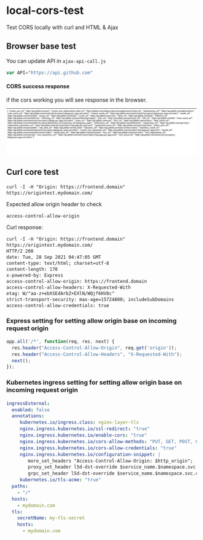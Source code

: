 # local-cors-test
Test CORS locally with curl and HTML &amp; Ajax

## Browser base test

You can update API in `ajax-api-call.js`
```js
var API="https://api.github.com"
```
#### CORS success response

if the cors working you will see response in the browser.

![Browser sucess response](https://github.com/Adiii717/local-cors-test/blob/main/images/api-response.png)

## Curl core test

```shell
curl -I -H "Origin: https://frontend.domain"  https://origintest.mydomain.com/
```

Expected allow origin header to check

```shell
access-control-allow-origin
```

Curl response:

```shell
curl -I -H "Origin: https://frontend.domain"  https://origintest.mydomain.com/
HTTP/2 200
date: Tue, 28 Sep 2021 04:47:05 GMT
content-type: text/html; charset=utf-8
content-length: 170
x-powered-by: Express
access-control-allow-origin: https://frontend.domain
access-control-allow-headers: X-Requested-With
etag: W/"aa-z+ebXSEdArbZ+EXlN/WQjf6HV8c"
strict-transport-security: max-age=15724800; includeSubDomains
access-control-allow-credentials: true
```

### Express setting for setting allow origin base on incoming request origin

```js
app.all('/*', function(req, res, next) {
  res.header("Access-Control-Allow-Origin", req.get('origin'));
  res.header("Access-Control-Allow-Headers", "X-Requested-With");
  next();
});
```

### Kubernetes ingress setting for setting allow origin base on incoming request origin

```yaml
ingressExternal:
  enabled: false
  annotations: 
     kubernetes.io/ingress.class: nginx-layer-tls
     nginx.ingress.kubernetes.io/ssl-redirect: "true"
     nginx.ingress.kubernetes.io/enable-cors: "true"
     nginx.ingress.kubernetes.io/cors-allow-methods: "PUT, GET, POST, OPTIONS, DELETE"
     nginx.ingress.kubernetes.io/cors-allow-credentials: "true"
     nginx.ingress.kubernetes.io/configuration-snippet: |
        more_set_headers "Access-Control-Allow-Origin: $http_origin";
        proxy_set_header l5d-dst-override $service_name.$namespace.svc.cluster.local:$service_port;
        grpc_set_header l5d-dst-override $service_name.$namespace.svc.cluster.local:$service_port;
     kubernetes.io/tls-acme: "true"
  paths:
    - "/"
  hosts:
    - mydomain.com
  tls:
    secretName: my-tls-secret
    hosts:
      - mydomain.com
```